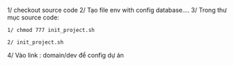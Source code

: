 1/ checkout source code
2/ Tạo file env with config database....
3/ Trong thư mục source code:

    1/ chmod 777 init_project.sh

    2/ init_project.sh
4/ Vào link : domain/dev để config dự án
